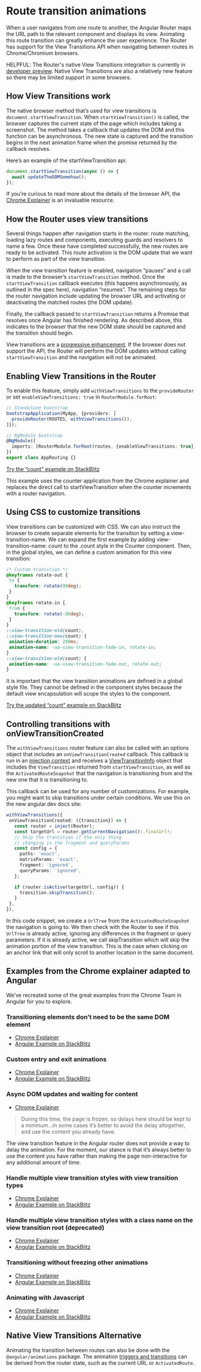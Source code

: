 # Route transition animations

When a user navigates from one route to another, the Angular Router maps the URL path to the relevant component and displays its view. Animating this route transition can greatly enhance the user experience. The Router has support for the View Transitions API when navigating between routes in Chrome/Chromium browsers.

HELPFUL: The Router's native View Transitions integraiton is currently in [developer preview](/reference/releases#developer-preview). Native View Transitions are also a relatively new feature so there may be limited support in some browsers.

## How View Transitions work

The native browser method that’s used for view transitions is `document.startViewTransition`. When `startViewTransition()` is called, the browser captures the current state of the page which includes taking a screenshot. The method takes a callback that updates the DOM and this function can be asynchronous. The new state is captured and the transition begins in the next animation frame when the promise returned by the callback resolves.

Here’s an example of the startViewTransition api:

```ts
document.startViewTransition(async () => {
  await updateTheDOMSomehow();
});
```

If you’re curious to read more about the details of the browser API, the [Chrome Explainer](https://developer.chrome.com/docs/web-platform/view-transitions) is an invaluable resource.

## How the Router uses view transitions

Several things happen after navigation starts in the router: route matching, loading lazy routes and components, executing guards and resolvers to name a few. Once these have completed successfully, the new routes are ready to be activated. This route activation is the DOM update that we want to perform as part of the view transition.

When the view transition feature is enabled, navigation “pauses” and a call is made to the browser’s `startViewTransition` method. Once the `startViewTransition` callback executes (this happens asynchronously, as outlined in the spec here), navigation “resumes”. The remaining steps for the router navigation include updating the browser URL and activating or deactivating the matched routes (the DOM update).

Finally, the callback passed to `startViewTransition` returns a Promise that resolves once Angular has finished rendering. As described above, this indicates to the browser that the new DOM state should be captured and the transition should begin.

View transitions are a [progressive enhancement](https://developer.mozilla.org/en-US/docs/Glossary/Progressive_Enhancement). If the browser does not support the API, the Router will perform the DOM updates without calling `startViewTransition` and the navigation will not be animated.

## Enabling View Transitions in the Router

To enable this feature, simply add `withViewTransitions` to the `provideRouter` or set `enableViewTransitions: true` in `RouterModule.forRoot`:

```ts
// Standalone bootstrap
bootstrapApplication(MyApp, {providers: [
  provideRouter(ROUTES, withViewTransitions()),
]});

// NgModule bootstrap
@NgModule({
  imports: [RouterModule.forRoot(routes, {enableViewTransitions: true})]
})
export class AppRouting {}
```

[Try the “count” example on StackBlitz](https://stackblitz.com/edit/stackblitz-starters-2dnvtm?file=src%2Fmain.ts)

This example uses the counter application from the Chrome explainer and replaces the direct call to startViewTransition when the counter increments with a router navigation.

## Using CSS to customize transitions

View transitions can be customized with CSS. We can also instruct the browser to create separate elements for the transition by setting a view-transition-name. We can expand the first example by adding view-transition-name: count to the .count style in the Counter component. Then, in the global styles, we can define a custom animation for this view transition:

```css
/* Custom transition */
@keyframes rotate-out {
 to {
   transform: rotate(90deg);
 }
}
@keyframes rotate-in {
 from {
   transform: rotate(-90deg);
 }
}
::view-transition-old(count),
::view-transition-new(count) {
 animation-duration: 200ms;
 animation-name: -ua-view-transition-fade-in, rotate-in;
}
::view-transition-old(count) {
 animation-name: -ua-view-transition-fade-out, rotate-out;
}
```

It is important that the view transition animations are defined in a global style file. They cannot be defined in the component styles because the default view encapsulation will scope the styles to the component.

[Try the updated “count” example on StackBlitz](https://stackblitz.com/edit/stackblitz-starters-fwn4i7?file=src%2Fmain.ts)

## Controlling transitions with onViewTransitionCreated

The `withViewTransitions` router feature can also be called with an options object that includes an `onViewTransitionCreated` callback. This callback is run in an [injection context](/guide/di/dependency-injection-context#run-within-an-injection-context) and receives a [ViewTransitionInfo](/api/router/ViewTransitionInfo) object that includes the `ViewTransition` returned from `startViewTransition`, as well as the `ActivatedRouteSnapshot` that the navigation is transitioning from and the new one that it is transitioning to.

This callback can be used for any number of customizations. For example, you might want to skip transitions under certain conditions. We use this on the new angular.dev docs site:

```ts
withViewTransitions({
 onViewTransitionCreated: ({transition}) => {
   const router = inject(Router);
   const targetUrl = router.getCurrentNavigation()!.finalUrl!;
   // Skip the transition if the only thing 
   // changing is the fragment and queryParams
   const config = { 
     paths: 'exact', 
     matrixParams: 'exact',
     fragment: 'ignored',
     queryParams: 'ignored',
   };

   if (router.isActive(targetUrl, config)) {
     transition.skipTransition();
   }
 },
}),
```

In this code snippet, we create a `UrlTree` from the `ActivatedRouteSnapshot` the navigation is going to. We then check with the Router to see if this `UrlTree` is already active, ignoring any differences in the fragment or query parameters. If it is already active, we call skipTransition which will skip the animation portion of the view transition. This is the case when clicking on an anchor link that will only scroll to another location in the same document.

## Examples from the Chrome explainer adapted to Angular

We’ve recreated some of the great examples from the Chrome Team in Angular for you to explore.

### Transitioning elements don’t need to be the same DOM element

* [Chrome Explainer](https://developer.chrome.com/docs/web-platform/view-transitions/same-document#transitioning_elements_dont_need_to_be_the_same_dom_element)
* [Angular Example on StackBlitz](https://stackblitz.com/edit/stackblitz-starters-dh8npr?file=src%2Fmain.ts)

### Custom entry and exit animations

* [Chrome Explainer](https://developer.chrome.com/docs/web-platform/view-transitions/same-document#custom_entry_and_exit_transitions)
* [Angular Example on StackBlitz](https://stackblitz.com/edit/stackblitz-starters-8kly3o)

### Async DOM updates and waiting for content

* [Chrome Explainer](https://developer.chrome.com/docs/web-platform/view-transitions/same-document#async_dom_updates_and_waiting_for_content)

> During this time, the page is frozen, so delays here should be kept to a minimum…in some cases it’s better to avoid the delay altogether, and use the content you already have.

The view transition feature in the Angular router does not provide a way to delay the animation. For the moment, our stance is that it’s always better to use the content you have rather than making the page non-interactive for any additional amount of time.

### Handle multiple view transition styles with view transition types

* [Chrome Explainer](https://developer.chrome.com/docs/web-platform/view-transitions/same-document#view-transition-types)
* [Angular Example on StackBlitz](https://stackblitz.com/edit/stackblitz-starters-vxzcam)

### Handle multiple view transition styles with a class name on the view transition root (deprecated)

* [Chrome Explainer](https://developer.chrome.com/docs/web-platform/view-transitions/same-document#changing-on-navigation-type)
* [Angular Example on StackBlitz](https://stackblitz.com/edit/stackblitz-starters-nmnzzg?file=src%2Fmain.ts)

### Transitioning without freezing other animations

* [Chrome Explainer](https://developer.chrome.com/docs/web-platform/view-transitions/same-document#transitioning-without-freezing)
* [Angular Example on StackBlitz](https://stackblitz.com/edit/stackblitz-starters-76kgww)

### Animating with Javascript

* [Chrome Explainer](https://developer.chrome.com/docs/web-platform/view-transitions/same-document#animating-with-javascript)
* [Angular Example on StackBlitz](https://stackblitz.com/edit/stackblitz-starters-cklnkm)

## Native View Transitions Alternative

Animating the transition between routes can also be done with the `@angular/animations` package. 
The animation [triggers and transitions](/guide/animations/transition-and-triggers)
can be derived from the router state, such as the current URL or `ActivatedRoute`.
